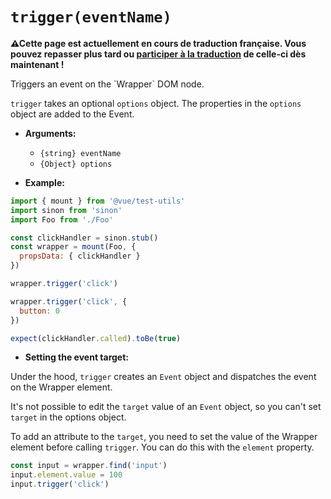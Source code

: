 # `trigger(eventName)`

<p><strong>⚠Cette page est actuellement en cours de traduction française. Vous pouvez repasser plus tard ou <a href="https://github.com/vuejs-fr/vue-test-utils" target="_blank">participer à la traduction</a> de celle-ci dès maintenant !</strong></p><p>Triggers an event on the `Wrapper` DOM node.</p>

`trigger` takes an optional `options` object. The properties in the `options` object are added to the Event.

- **Arguments:**
  - `{string} eventName`
  - `{Object} options`

- **Example:**

```js
import { mount } from '@vue/test-utils'
import sinon from 'sinon'
import Foo from './Foo'

const clickHandler = sinon.stub()
const wrapper = mount(Foo, {
  propsData: { clickHandler }
})

wrapper.trigger('click')

wrapper.trigger('click', {
  button: 0
})

expect(clickHandler.called).toBe(true)
```
- **Setting the event target:**

Under the hood, `trigger` creates an `Event` object and dispatches the event on the Wrapper element.

It's not possible to edit the `target` value of an `Event` object, so you can't set `target` in the options object.

To add an attribute to the `target`, you need to set the value of the Wrapper element before calling `trigger`. You can do this with the `element` property.

```js
const input = wrapper.find('input')
input.element.value = 100
input.trigger('click')
```
